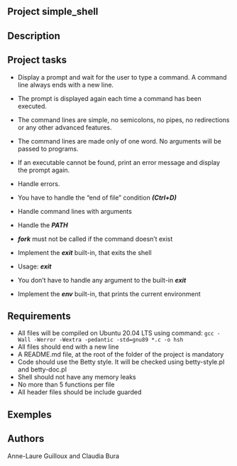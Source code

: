 ## Project simple_shell
## Description
## Project tasks

* Display a prompt and wait for the user to type a command. A command line always ends with a new line.
* The prompt is displayed again each time a command has been executed.
* The command lines are simple, no semicolons, no pipes, no redirections or any other advanced features.
* The command lines are made only of one word. No arguments will be passed to programs.
* If an executable cannot be found, print an error message and display the prompt again.
* Handle errors.
* You have to handle the “end of file” condition ***(Ctrl+D)***


* Handle command lines with arguments


* Handle the ***PATH***
* ***fork*** must not be called if the command doesn’t exist


* Implement the ***exit*** built-in, that exits the shell
* Usage: ***exit***
* You don’t have to handle any argument to the built-in ***exit***


* Implement the ***env*** built-in, that prints the current environment

## Requirements

* All files will be compiled on Ubuntu 20.04 LTS using command: ```gcc -Wall -Werror -Wextra -pedantic -std=gnu89 *.c -o hsh```
* All files should end with a new line
* A README.md file, at the root of the folder of the project is mandatory
* Code should use the Betty style. It will be checked using betty-style.pl and betty-doc.pl
* Shell should not have any memory leaks
* No more than 5 functions per file
* All header files should be include guarded

## Exemples
## Authors
Anne-Laure Guilloux and Claudia Bura